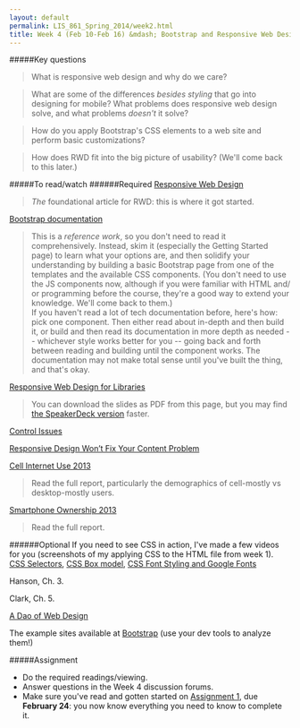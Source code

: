 ```yaml
---
layout: default
permalink: LIS_861_Spring_2014/week2.html
title: Week 4 (Feb 10-Feb 16) &mdash; Bootstrap and Responsive Web Design
---
```

#####Key questions
> What is responsive web design and why do we care?

> What are some of the differences _besides styling_ that go into designing for
> mobile? What problems does responsive web design solve, and what problems
> _doesn't_ it solve?

> How do you apply Bootstrap's CSS elements to a web site and perform basic
> customizations?

> How does RWD fit into the big picture of usability? (We'll come back to this
> later.)

#####To read/watch
######Required
[Responsive Web Design](http://alistapart.com/article/responsive-web-design)  
> _The_ foundational article for RWD: this is where it got started.

[Bootstrap documentation](http://getbootstrap.com/)  
> This is a _reference work_, so you don't need to read it comprehensively.
> Instead, skim it (especially the Getting Started page) to learn what your
> options are, and then solidify your understanding by building a basic Bootstrap
> page from one of the templates and the available CSS components. (You don't
> need to use the JS components now, although if you were familiar with HTML and/
> or programming before the course, they're a good way to extend your knowledge.
> We'll come back to them.)  
> If you haven't read a lot of tech documentation before, here's how: pick one component. Then either
> read about in-depth and then build it, or build and then read its documentation
> in more depth as needed -- whichever style works better for you -- going back
> and forth between reading and building until the component works. The 
> documentation may not make total sense until you've built the thing, and that's
> okay.

[Responsive Web Design for Libraries](http://matthew.reidsrow.com/articles/23)  
> You can download the slides as PDF from this page, but you may find
> [the SpeakerDeck version](https://speakerdeck.com/matthewreidsma/responsive-web-design-for-libraries-get-beyond-the-myth-of-the-mobile-web-1)
> faster.

[Control Issues](http://matthew.reidsrow.com/articles/19)

[Responsive Design Won’t Fix Your Content Problem](http://alistapart.com/column/responsive-design-wont-fix-your-content-problem)

[Cell Internet Use 2013](http://pewinternet.org/Reports/2013/Cell-Internet.aspx)  
> Read the full report, particularly the demographics of cell-mostly vs 
> desktop-mostly users.


[Smartphone Ownership 2013](http://pewinternet.org/Reports/2013/Smartphone-Ownership-2013.aspx)
> Read the full report.

######Optional
If you need to see CSS in action, I've made a few videos for you (screenshots
of my applying CSS to the HTML file from week 1). 
[CSS Selectors](https://vimeo.com/86024422), [CSS Box model](https://vimeo.com/86050364),
[CSS Font Styling and Google Fonts](https://vimeo.com/86051223)

Hanson, Ch. 3.

Clark, Ch. 5.

[A Dao of Web Design](http://alistapart.com/article/dao)

The example sites available at [Bootstrap](http://getbootstrap.com/) (use your
dev tools to analyze them!)

#####Assignment
* Do the required readings/viewing.
* Answer questions in the Week 4 discussion forums.
* Make sure you've read and gotten started on [Assignment 1](./assignments/web_site_version_1.html), due __February 24__:
  you now know everything you need to know to complete it.